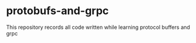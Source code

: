 # protobufs-and-grpc
This repository records all code written while learning protocol buffers and grpc
